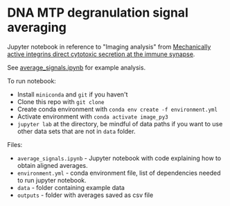 # DNA MTP degranulation signal averaging

Jupyter notebook in reference to "Imaging analysis" from [Mechanically active integrins direct cytotoxic secretion at the immune synapse](https://www.biorxiv.org/content/10.1101/2021.10.02.462778v1).

See [average_signals.ipynb](https://github.com/axiezai/degranulation_MTP_fluorescence_average_line_scan_2021/blob/master/average_signals.ipynb) for example analysis.

To run notebook:
 - Install `miniconda` and `git` if you haven't
 - Clone this repo with `git clone`
 - Create conda environment with `conda env create -f environment.yml`
 - Activate environment with `conda activate image_py3`
 - `jupyter lab` at the directory, be mindful of data paths if you want to use other data sets that are not in `data` folder. 

Files:
 - `average_signals.ipynb` - Jupyter notebook with code explaining how to obtain aligned averages. 
 - `environment.yml` - conda environment file, list of dependencies needed to run jupyter notebook.
 - `data` - folder containing example data
 - `outputs` - folder with averages saved as csv file 

